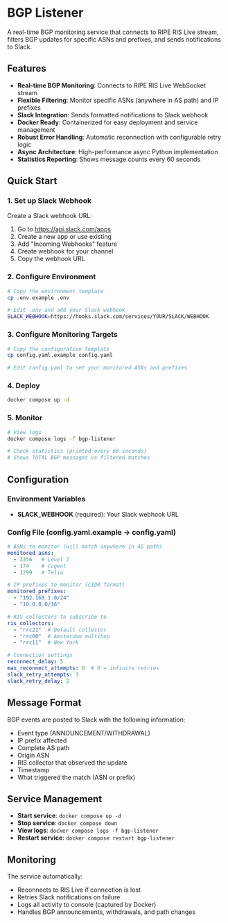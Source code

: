 # BGP Listener

A real-time BGP monitoring service that connects to RIPE RIS Live stream, filters BGP updates for specific ASNs and prefixes, and sends notifications to Slack.

## Features

- **Real-time BGP Monitoring**: Connects to RIPE RIS Live WebSocket stream
- **Flexible Filtering**: Monitor specific ASNs (anywhere in AS path) and IP prefixes
- **Slack Integration**: Sends formatted notifications to Slack webhook
- **Docker Ready**: Containerized for easy deployment and service management
- **Robust Error Handling**: Automatic reconnection with configurable retry logic
- **Async Architecture**: High-performance async Python implementation
- **Statistics Reporting**: Shows message counts every 60 seconds

## Quick Start

### 1. Set up Slack Webhook
Create a Slack webhook URL:
1. Go to https://api.slack.com/apps
2. Create a new app or use existing
3. Add "Incoming Webhooks" feature
4. Create webhook for your channel
5. Copy the webhook URL

### 2. Configure Environment
```bash
# Copy the environment template
cp .env.example .env

# Edit .env and add your Slack webhook
SLACK_WEBHOOK=https://hooks.slack.com/services/YOUR/SLACK/WEBHOOK
```

### 3. Configure Monitoring Targets
```bash
# Copy the configuration template
cp config.yaml.example config.yaml

# Edit config.yaml to set your monitored ASNs and prefixes
```

### 4. Deploy
```bash
docker compose up -d
```

### 5. Monitor
```bash
# View logs
docker compose logs -f bgp-listener

# Check statistics (printed every 60 seconds)
# Shows TOTAL BGP messages vs filtered matches
```

## Configuration

### Environment Variables
- **SLACK_WEBHOOK** (required): Your Slack webhook URL

### Config File (config.yaml.example → config.yaml)
```yaml
# ASNs to monitor (will match anywhere in AS path)
monitored_asns:
  - 3356   # Level 3
  - 174    # Cogent
  - 1299   # Telia

# IP prefixes to monitor (CIDR format)
monitored_prefixes:
  - "192.168.1.0/24"
  - "10.0.0.0/16"

# RIS collectors to subscribe to
ris_collectors:
  - "rrc21"  # Default collector
  - "rrc00"  # Amsterdam multihop
  - "rrc11"  # New York

# Connection settings
reconnect_delay: 5
max_reconnect_attempts: 0  # 0 = infinite retries
slack_retry_attempts: 3
slack_retry_delay: 2
```

## Message Format

BGP events are posted to Slack with the following information:
- Event type (ANNOUNCEMENT/WITHDRAWAL)
- IP prefix affected
- Complete AS path
- Origin ASN
- RIS collector that observed the update
- Timestamp
- What triggered the match (ASN or prefix)

## Service Management

- **Start service**: `docker compose up -d`
- **Stop service**: `docker compose down`
- **View logs**: `docker compose logs -f bgp-listener`
- **Restart service**: `docker compose restart bgp-listener`

## Monitoring

The service automatically:
- Reconnects to RIS Live if connection is lost
- Retries Slack notifications on failure
- Logs all activity to console (captured by Docker)
- Handles BGP announcements, withdrawals, and path changes